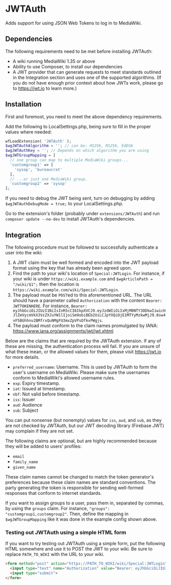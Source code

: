 # JWTAuth
Adds support for using JSON Web Tokens to log in to MediaWiki.

## Dependencies
The following requirements need to be met before installing JWTAuth:

- A wiki running MediaWiki 1.35 or above
- Ability to use Composer, to install our dependencies
- A JWT provider that can generate requests to meet standards outlined in the Integration section and uses one of the supported algorithms. (If you do not have enough prior context about how JWTs work, please go to https://jwt.io to learn more.)

## Installation
First and foremost, you need to meet the above dependency requirements.

Add the following to LocalSettings.php, being sure to fill in the proper values where needed:

```php
wfLoadExtension( 'JWTAuth' );
$wgJWTAuthAlgorithm = ''; // can be: HS256, RS256, EdDSA
$wgJWTAuthKey = ''; // Depends on which algorithm you are using
$wgJWTGroupMapping = [
  // one group can map to multiple MediaWiki groups...
  'customgroup1' => [
    'sysop', 'bureaucrat'
  ],
  // ...or just one MediaWiki group.
  'customgroup2' => 'sysop'
];
```

If you need to debug the JWT being sent, turn on debugging by adding `$wgJWTAuthDebugMode = true;` to your LocalSettings.php.

Go to the extension's folder (probably under `extensions/JWTAuth`) and run `composer update --no-dev` to install JWTAuth's dependencies.

## Integration
The following procedure must be followed to successfully authenticate a user into the wiki:

1. A JWT claim must be well formed and encoded into the JWT payload format using the key that has already been agreed upon.
2. Find the path to your wiki's location of `Special:JWTLogin`. For instance, if your wiki is under `https://wiki.example.com` and `$wgArticlePath = "/wiki/$1";` then the location is `https://wiki.example.com/wiki/Special:JWTLogin`.
3. The payload must be `POST`ed to this aforementioned URL. The URL should have a parameter called `Authorization` with the content `Bearer: JWTTOKENHERE`. For instance, `Bearer: eyJhbGciOiJIUzI1NiIsInR5cCI6IkpXVCJ9.eyJzdWIiOiIxMjM0NTY3ODkwIiwicHJlZmVycmVkX3VzZXJuYW1lIjoiSm9obiBEb2UiLCJpYXQiOjE1MTYyMzkwMjJ9.0sw4vF5BGhhnv2BMfrxQuNMgFU3mxZpVPsOfkvPWgjs`.
4. The payload must conform to the claim names promulgated by IANA: https://www.iana.org/assignments/jwt/jwt.xhtml

Below are the claims that are required by the JWTAuth extension. If any of these are missing, the authentication process will fail. If you are unsure of what these mean, or the allowed values for them, please visit https://jwt.io for more details.

- `preferred_username`: Username. This is used by JWTAuth to form the user's username on MediaWiki. Please make sure the usernames conform to MediaWiki's allowed username rules.
- `exp`: Expiry timestamp.
- `iat`: Issued at timestamp.
- `nbf`: Not valid before timestamp.
- `iss`: Issuer
- `aud`: Audience
- `sub`: Subject

You can put nonsense (but nonempty) values for `iss`, `aud`, and `sub`, as they are not checked by JWTAuth, but our JWT decoding library (Firebase JWT) may complain if they are not set.

The following claims are optional, but are highly recommended because they will be added to users' profiles:

- `email`
- `family_name`
- `given_name`

These claim names cannot be changed to match the token generator's preferences because these claim names are standard conventions. The party generating the token is responsible for sending well-formed responses that conform to internet standards.

If you want to assign groups to a user, pass them in, separated by commas, by using the `groups` claim. For instance, `"groups": "customgroup1,customgroup2"`. Then, define the mapping in `$wgJWTGroupMapping` like it was done in the example config shown above.

### Testing out JWTAuth using a simple HTML form

If you want to try testing out JWTAuth using a simple form, put the following HTML somewhere and use it to POST the JWT to your wiki. Be sure to replace `PATH_TO_WIKI` with the URL to your wiki.

```html
<form method="post" action="https://PATH_TO_WIKI/wiki/Special:JWTLogin">
  <input type="text" name="Authorization" value="Bearer: eyJhbGciOiJIUzI1NiIsInR5cCI6IkpXVCJ9.eyJzdWIiOiJuYSIsImF1ZCI6Im5hIiwiaXNzIjoibmEiLCJwcmVmZXJyZWRfdXNlcm5hbWUiOiJKb2huIERvZSIsImlhdCI6MTUxNjIzOTAyMiwibmJmIjoxNTE2MjM5MDIyLCJleHAiOjE3MTYyMzkwODJ9.gQbzrsJAVtEFjh-a4RwqZtSJ-IHxVvl2cj66VkfljrY">
  <input type="submit">
</form>
```
